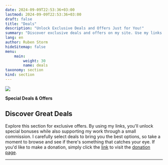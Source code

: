 ```yaml
---
date: 2024-09-09T22:53:36+03:00
lastmod: 2024-09-09T22:53:36+03:00
draft: false
title: "Deals"
description: "Unlock Exclusive Deals and Offers Just for You!"
summary: "Discover exclusive deals and offers on my site. Use my links for special bonuses and support my work through commissions. Browse carefully selected options tailored just for you."
lang: en
author: Ruben Storm
hideSitemap: false
menu: 
    main:
        weight: 30
        name: deals
taxonomy: section
kind: section
---
```

![][HeaderImage]

**Special Deals & Offers**
## Discover Great Deals

Explore this section for exclusive offers. By using my links, you'll unlock special bonuses while also supporting my work through a small commission. I carefully select deals to bring you the best options, so take a moment to browse and see if there's something that catches your eye. If you'd like to make a donation, simply click the [link][defDonationLink] to visit the [donation page][defDonationLink].

---


[HeaderImage]: /images/header-deals.webp
[defDonationLink]: /en/donation/